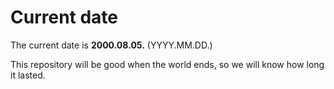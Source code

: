 # Current date

The current date is **2000.08.05.** (YYYY.MM.DD.)

This repository will be good when the world ends, so we will know how long it lasted.
